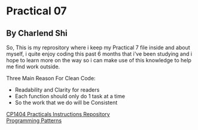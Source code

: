 # Practical 07
## By Charlend Shi
So, This is my reprository where i keep my Practical 7 file inside and about myself, i quite enjoy coding this past 6 months that i've been studying and i hope to learn more on the way so i can make use of this knowledge to help me find work outside.

Three Main Reason For Clean Code:
- Readability and Clarity for readers
- Each function should only do 1 task at a time
- So the work that we do will be Consistent

[CP1404 Practicals Instructions Repository](https://github.com/CP1404/Practicals)  
[Programming Patterns](https://github.com/CP1404/Starter/wiki/Programming-Patterns)  